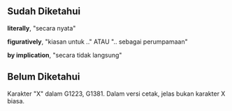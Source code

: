 ## Sudah Diketahui

**literally**, "secara nyata"

**figuratively**, "kiasan untuk .." ATAU ".. sebagai perumpamaan"

**by implication**, "secara tidak langsung"

## Belum Diketahui

Karakter "X" dalam G1223, G1381. Dalam versi cetak, jelas bukan karakter X biasa.
